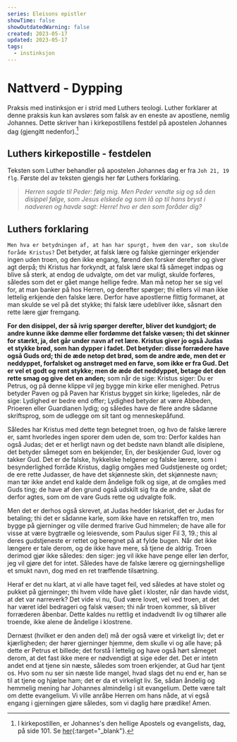 ```yaml
---
series: Eleisons epistler
showTime: false
showOutdatedWarning: false
created: 2023-05-17
updated: 2023-05-17
tags:
  - instinksjon
---
```


# Nattverd - Dypping
Praksis med instinksjon er i strid med Luthers teologi. Luther forklarer at denne praksis kun kan avsløres som falsk av en eneste av apostlene, nemlig Johannes. Dette skriver han i kirkepostillens festdel på apostelen Johannes dag (gjengitt nedenfor).[^1]

## Luthers kirkepostille - festdelen
Teksten som Luther behandler på apostelen Johannes dag er fra `Joh 21, 19 flg`. Første del av teksten gjengis her før Luthers forklaring.

> _Herren sagde til Peder: følg mig. Men Peder vendte sig og så den disippel følge, som Jesus elskede og som lå op til hans bryst i nadveren og havde sagt: Herre! hvo er den som foråder dig?_

## Luthers forklaring
`Men hva er betydningen af, at han har spurgt, hvem den var, som skulde foråde Kristus?` Det betyder, at falsk lære og falske gjerninger erkjender ingen uden troen, og den ikke engang, førend den forsker derefter og giver agt derpå; thi Kristus har forkyndt, at falsk lære skal få såmeget indpas og blive så sterk, at endog de udvalgte, om det var muligt, skulde forføres, således som det er gået mange hellige fedre. Man må netop her se sig vel for, at man banker på hos Herren, og derefter spørger; thi ellers vil man ikke lettelig erkjende den falske lære. Derfor have apostlerne flittig formanet, at man skulde se vel på det stykke; thi falsk lære udebliver ikke, såsnart den rette lære gjør fremgang.

**For den disippel, der så ivrig spørger derefter, bliver det kundgjort; de andre kunne ikke dømme eller fordømme det falske væsen; thi det skinner for stærkt, ja, det går under navn af ret lære. Kristus giver jo også Judas et stykke brød, som han dypper i fadet. Det betyder: disse forrædere have også Guds ord; thi de æde netop det brød, som de andre æde, men det er neddyppet, forfalsket og anstrøget med en farve, som ikke er fra Gud. Det er vel et godt og rent stykke; men de æde det neddyppet, betage det den rette smag og give det en anden;** som når de sige: Kristus siger: Du er Petrus, og på denne klippe vil jeg bygge min kirke eller menighed. Petrus betyder Paven og på Paven har Kristus bygget sin kirke; ligeledes, når de sige: Lydighed er bedre end offer; Lydighed betyder at være Abbeden, Prioeren eller Guardianen lydig; og således have de flere andre sådanne skriftsprog, som de udlegge om sit tant og menneskepåfund. 

Således har Kristus med dette tegn betegnet troen, og hvo de falske lærere er, samt hvorledes ingen sporer dem uden de, som tro: Derfor kaldes han også Judas; det er et herligt navn og det bedste navn blandt alle disiplene, det betyder såmeget som en bekjender, En, der beskjender Gud, lover og takker Gud. Det er de falske, hykkelske helgener og falske lærere, som i besynderlighed forråde Kristus, daglig omgåes med Gudstjeneste og ordet; de ere rette Judasser, de have det skjønneste skin, det skjønneste navn; man tør ikke andet end kalde dem åndelige folk og sige, at de omgåes med Guds ting; de have af den grund også udskilt sig fra de andre, såat de derfor agtes, som om de vare Guds rette og udvalgte folk.

Men det er derhos også skrevet, at Judas hedder Iskariot, det er Judas for betaling; thi det er sådanne karle, som ikke have en retskaffen tro, men bygge på gjerninger og ville dermed frarive Gud himmelen; de have alle for visse at være bygtrælle og leiesvende, som Paulus siger Fil 3, 19.; this al deres gudstjeneste er rettet og beregnet på at fylde bugen. Når det ikke længere er tale derom, og de ikke have mere, så tjene de aldrig. Troen derimod gjør ikke således: den siger: jeg vil ikke have penge eller løn derfor, jeg vil gjøre det for intet. Således have de falske lærere og gjerningshellige et smukt navn, dog med en ret træffende tilsætning.

Heraf er det nu klart, at vi alle have taget feil, ved således at have stolet og pukket på gjerninger; thi hvem vilde have gået i kloster, når dan havde vidst, at det var narreverk? Det vide vi nu, Gud være lovet, vel ved troen, at det har været idel bedrageri og falsk væsen; thi når troen kommer, så bliver forræderen åbenbar. Dette kaldes nu rettlig et indadvendt liv og tilhører alle troende, ikke alene de åndelige i klostrene.

Dernæst (hvilket er den anden del) må der også være et virkeligt liv; det er kjærligheden; der hører gjerninger hjemme, dem skulle vi og alle have; på dette er Petrus et billede; det forstå I lettelig og have også hørt såmeget derom, at det fast ikke mere er nødvendigt at sige eder det. Det er intetn andet end at tjene sin næste, således som troen erkjender, at Gud har tjent os. Hvo som nu ser sin næste lide mangel, hvad slags det nu end er, han se til at tjene og hjælpe ham; det er da et virkeligt liv. Se, sådan åndelig og hemmelig mening har Johannes almindelig i sit evangelium. Dette være talt om dette evangelium. Vi ville anråbe Herren om hans nåde, at vi egså engang i gjerningen gjøre således, som vi daglig høre prædike! Amen.

[^1]: I kirkepostillen, er Johannes's den hellige Apostels og evangelists, dag, på side 101. Se [her](https://www.nb.no/items/1ac135aafa043b78d331eaabe3acb866?page=741){:target="_blank"}.